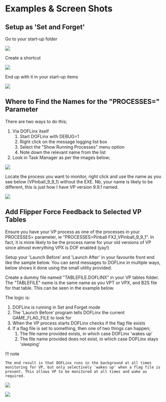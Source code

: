 # Examples & Screen Shots

## Setup as 'Set and Forget'

Go to your start-up folder

![](../img/media/image1.png)

Create a shortcut

![](../img/media/ShortcutProperties.png)

End up with it in your start-up items

![](../img/media/image3.png)

## Where to Find the Names for the "PROCESSES=" Parameter

There are two ways to do this;

1. Via DOFLinx itself
   1. Start DOFLinx with DEBUG=1
   1. Right click on the message logging list box
   1. Select the "Show Running Processes" menu option
   1. Note down the relevant name from the list
2. Look in Task Manager as per the images below;

![](../img/media/image4.png)

Locate the process you want to monitor, right click and use the name as
you see below (VPinball_9_9_1) without the EXE. Nb, your name is likely
to be different, this is just how I have VP version 9.9.1 named.

![](../img/media/image5.png)

## Add Flipper Force Feedback to Selected VP Tables

Ensure you have your VP process as one of the processes in your
PROCESSES= parameter, ie "PROCESSES=Pinball FX2,VPinball_9_9_1". In
fact, it is more likely to be the process name for your old versions of
VP since almost everything VPX is DOF enabled (yay!)

Setup your 'Launch Before' and 'Launch After' in your favourite front
end like the sample below. You can send messages to DOFLinx in multiple
ways, below shows it done using the small utility provided.

Create a dummy file named "TABLEFILE.DOFLINX" in your VP tables folder.
The "TABLEFILE" name is the same name as you VPT or VPX, and B2S file
for that table. This can be seen in the example below.

The logic is:

1. DOFLinx is running in Set and Forget mode
1. The 'Launch Before' program tells DOFLinx the current GAME_FLAG_FILE
  to look for
1. When the VP process starts DOFLinx checks if the flag file exists
1. If a flag file is set to something, then one of two things can
  happen;
    1. The file name provided exists, in which case DOFLinx 'wakes up'
    1. The file name provided does not exist, in which case DOFLinx stays 'sleeping'

!!! note

    The end result is that DOFLinx runs in the background at all times
    monitoring for VP, but only selectively 'wakes up' when a flag file is
    present. This allows VP to be monitored at all times and wake as
    required.

![](../img/media/image6.png)

![](../img/media/image7.png)
